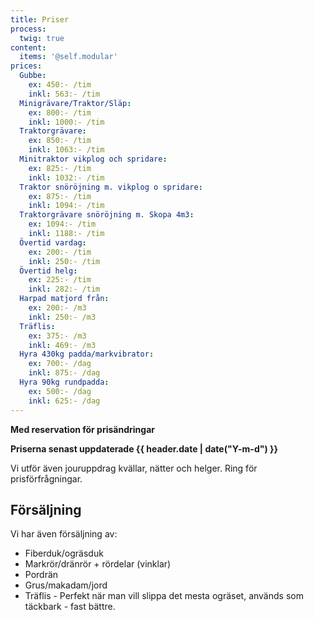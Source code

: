 ```yaml
---
title: Priser
process:
  twig: true
content:
  items: '@self.modular'
prices:
  Gubbe:
    ex: 450:- /tim
    inkl: 563:- /tim
  Minigrävare/Traktor/Släp:
    ex: 800:- /tim
    inkl: 1000:- /tim
  Traktorgrävare:
    ex: 850:- /tim
    inkl: 1063:- /tim
  Minitraktor vikplog och spridare:
    ex: 825:- /tim
    inkl: 1032:- /tim
  Traktor snöröjning m. vikplog o spridare:
    ex: 875:- /tim
    inkl: 1094:- /tim
  Traktorgrävare snöröjning m. Skopa 4m3:
    ex: 1094:- /tim
    inkl: 1188:- /tim
  Övertid vardag:
    ex: 200:- /tim
    inkl: 250:- /tim
  Övertid helg:
    ex: 225:- /tim
    inkl: 282:- /tim
  Harpad matjord från:
    ex: 200:- /m3
    inkl: 250:- /m3
  Träflis:
    ex: 375:- /m3
    inkl: 469:- /m3
  Hyra 430kg padda/markvibrator:
    ex: 700:- /dag
    inkl: 875:- /dag
  Hyra 90kg rundpadda:
    ex: 500:- /dag
    inkl: 625:- /dag
---
```

**Med reservation för prisändringar**

**Priserna senast uppdaterade {{ header.date | date("Y-m-d") }}**

Vi utför även jouruppdrag kvällar, nätter och helger. Ring för prisförfrågningar.
## Försäljning

Vi har även försäljning av:

- Fiberduk/ogräsduk
- Markrör/dränrör + rördelar (vinklar)
- Pordrän
- Grus/makadam/jord
- Träflis - Perfekt när man vill slippa det mesta ogräset, används som täckbark - fast bättre.
